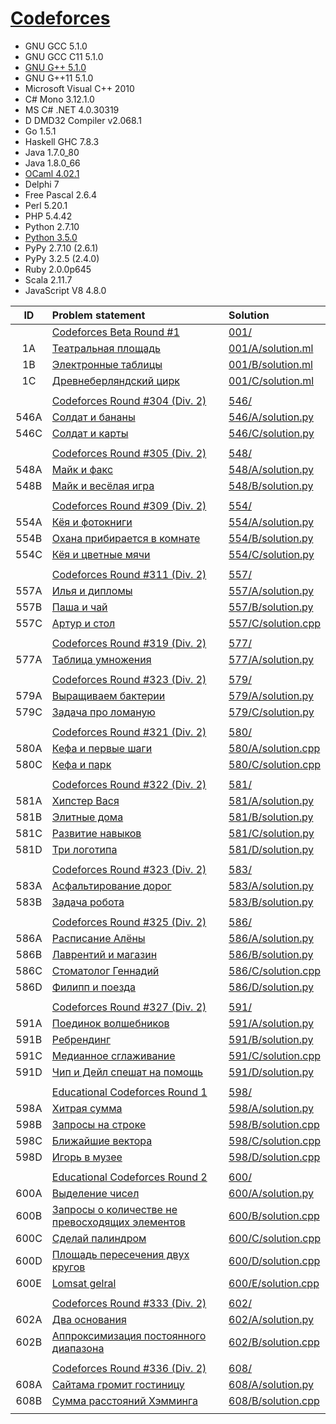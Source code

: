 # [Codeforces](http://codeforces.com/)

- GNU GCC 5.1.0
- GNU GCC C11 5.1.0
- [GNU G++ 5.1.0](c++.md)
- GNU G++11 5.1.0
- Microsoft Visual C++ 2010
- C# Mono 3.12.1.0
- MS C# .NET 4.0.30319
- D DMD32 Compiler v2.068.1
- Go 1.5.1
- Haskell GHC 7.8.3
- Java 1.7.0_80
- Java 1.8.0_66
- [OCaml 4.02.1](ocaml.md)
- Delphi 7
- Free Pascal 2.6.4
- Perl 5.20.1
- PHP 5.4.42
- Python 2.7.10
- [Python 3.5.0](python.md)
- PyPy 2.7.10 (2.6.1)
- PyPy 3.2.5 (2.4.0)
- Ruby 2.0.0p645
- Scala 2.11.7
- JavaScript V8 4.8.0

| ID   | Problem statement                                                                                 | Solution                                   |
|:----:|:--------------------------------------------------------------------------------------------------|:-------------------------------------------|
|      | [Codeforces Beta Round #1](http://codeforces.com/contest/1)                                       | [001/](001/)                               |
| 1A   | [Театральная площадь                               ](http://codeforces.com/contest/1/problem/A)   | [001/A/solution.ml](001/A/solution.ml)     |
| 1B   | [Электронные таблицы                               ](http://codeforces.com/contest/1/problem/B)   | [001/B/solution.ml](001/B/solution.ml)     |
| 1C   | [Древнеберляндский цирк                            ](http://codeforces.com/contest/1/problem/C)   | [001/C/solution.ml](001/C/solution.ml)     |
|      |                                                                                                   |                                            |
|      | [Codeforces Round #304 (Div. 2)](http://codeforces.com/contest/546)                               | [546/](546/)                               |
| 546A | [Солдат и бананы                                   ](http://codeforces.com/contest/546/problem/A) | [546/A/solution.py](546/A/solution.py)     |
| 546C | [Солдат и карты                                    ](http://codeforces.com/contest/546/problem/C) | [546/C/solution.py](546/C/solution.py)     |
|      |                                                                                                   |                                            |
|      | [Codeforces Round #305 (Div. 2)](http://codeforces.com/contest/548)                               | [548/](548/)                               |
| 548A | [Майк и факс                                       ](http://codeforces.com/contest/548/problem/A) | [548/A/solution.py](548/A/solution.py)     |
| 548B | [Майк и весёлая игра                               ](http://codeforces.com/contest/548/problem/B) | [548/B/solution.py](548/B/solution.py)     |
|      |                                                                                                   |                                            |
|      | [Codeforces Round #309 (Div. 2)](http://codeforces.com/contest/554)                               | [554/](554/)                               |
| 554A | [Кёя и фотокниги                                   ](http://codeforces.com/contest/554/problem/A) | [554/A/solution.py](554/A/solution.py)     |
| 554B | [Охана прибирается в комнате                       ](http://codeforces.com/contest/554/problem/B) | [554/B/solution.py](554/B/solution.py)     |
| 554C | [Кёя и цветные мячи                                ](http://codeforces.com/contest/554/problem/C) | [554/C/solution.py](554/C/solution.py)     |
|      |                                                                                                   |                                            |
|      | [Codeforces Round #311 (Div. 2)](http://codeforces.com/contest/557)                               | [557/](557/)                               |
| 557A | [Илья и дипломы                                    ](http://codeforces.com/contest/557/problem/A) | [557/A/solution.py](557/A/solution.py)     |
| 557B | [Паша и чай                                        ](http://codeforces.com/contest/557/problem/B) | [557/B/solution.py](557/B/solution.py)     |
| 557C | [Артур и стол                                      ](http://codeforces.com/contest/557/problem/C) | [557/C/solution.cpp](557/C/solution.cpp)   |
|      |                                                                                                   |                                            |
|      | [Codeforces Round #319 (Div. 2)](http://codeforces.com/contest/577)                               | [577/](577/)                               |
| 577A | [Таблица умножения                                 ](http://codeforces.com/contest/577/problem/A) | [577/A/solution.py](577/A/solution.py)     |
|      |                                                                                                   |                                            |
|      | [Codeforces Round #323 (Div. 2)](http://codeforces.com/contest/579)                               | [579/](579/)                               |
| 579A | [Выращиваем бактерии                               ](http://codeforces.com/contest/579/problem/A) | [579/A/solution.py](579/A/solution.py)     |
| 579C | [Задача про ломаную                                ](http://codeforces.com/contest/579/problem/C) | [579/C/solution.py](579/C/solution.py)     |
|      |                                                                                                   |                                            |
|      | [Codeforces Round #321 (Div. 2)](http://codeforces.com/contest/580)                               | [580/](580/)                               |
| 580A | [Кефа и первые шаги                                ](http://codeforces.com/contest/580/problem/A) | [580/A/solution.cpp](580/A/solution.cpp)   |
| 580C | [Кефа и парк                                       ](http://codeforces.com/contest/580/problem/C) | [580/C/solution.cpp](580/C/solution.cpp)   |
|      |                                                                                                   |                                            |
|      | [Codeforces Round #322 (Div. 2)](http://codeforces.com/contest/581)                               | [581/](581/)                               |
| 581A | [Хипстер Вася                                      ](http://codeforces.com/contest/581/problem/A) | [581/A/solution.py](581/A/solution.py)     |
| 581B | [Элитные дома                                      ](http://codeforces.com/contest/581/problem/B) | [581/B/solution.py](581/B/solution.py)     |
| 581C | [Развитие навыков                                  ](http://codeforces.com/contest/581/problem/C) | [581/C/solution.py](581/C/solution.py)     |
| 581D | [Три логотипа                                      ](http://codeforces.com/contest/581/problem/D) | [581/D/solution.py](581/D/solution.py)     |
|      |                                                                                                   |                                            |
|      | [Codeforces Round #323 (Div. 2)](http://codeforces.com/contest/583)                               | [583/](583/)                               |
| 583A | [Асфальтирование дорог                             ](http://codeforces.com/contest/583/problem/A) | [583/A/solution.py](583/A/solution.py)     |
| 583B | [Задача робота                                     ](http://codeforces.com/contest/583/problem/B) | [583/B/solution.py](583/B/solution.py)     |
|      |                                                                                                   |                                            |
|      | [Codeforces Round #325 (Div. 2)](http://codeforces.com/contest/586)                               | [586/](586/)                               |
| 586A | [Расписание Алёны                                  ](http://codeforces.com/contest/586/problem/A) | [586/A/solution.py](586/A/solution.py)     |
| 586B | [Лаврентий и магазин                               ](http://codeforces.com/contest/586/problem/B) | [586/B/solution.py](586/B/solution.py)     |
| 586C | [Стоматолог Геннадий                               ](http://codeforces.com/contest/586/problem/C) | [586/C/solution.cpp](586/C/solution.cpp)   |
| 586D | [Филипп и поезда                                   ](http://codeforces.com/contest/586/problem/D) | [586/D/solution.py](586/D/solution.py)     |
|      |                                                                                                   |                                            |
|      | [Codeforces Round #327 (Div. 2)](http://codeforces.com/contest/591)                               | [591/](591/)                               |
| 591A | [Поединок волшебников                              ](http://codeforces.com/contest/591/problem/A) | [591/A/solution.py](591/A/solution.py)     |
| 591B | [Ребрендинг                                        ](http://codeforces.com/contest/591/problem/B) | [591/B/solution.py](591/B/solution.py)     |
| 591C | [Медианное сглаживание                             ](http://codeforces.com/contest/591/problem/C) | [591/C/solution.cpp](591/C/solution.cpp)   |
| 591D | [Чип и Дейл спешат на помощь                       ](http://codeforces.com/contest/591/problem/D) | [591/D/solution.py](591/D/solution.py)     |
|      |                                                                                                   |                                            |
|      | [Educational Codeforces Round 1](http://codeforces.com/contest/598)                               | [598/](598/)                               |
| 598A | [Хитрая сумма                                      ](http://codeforces.com/contest/598/problem/A) | [598/A/solution.py](598/A/solution.py)     |
| 598B | [Запросы на строке                                 ](http://codeforces.com/contest/598/problem/B) | [598/B/solution.cpp](598/B/solution.cpp)   |
| 598C | [Ближайшие вектора                                 ](http://codeforces.com/contest/598/problem/C) | [598/C/solution.cpp](598/C/solution.cpp)   |
| 598D | [Игорь в музее                                     ](http://codeforces.com/contest/598/problem/D) | [598/D/solution.cpp](598/D/solution.cpp)   |
|      |                                                                                                   |                                            |
|      | [Educational Codeforces Round 2](http://codeforces.com/contest/600)                               | [600/](600/)                               |
| 600A | [Выделение чисел                                   ](http://codeforces.com/contest/600/problem/A) | [600/A/solution.py](600/A/solution.py)     |
| 600B | [Запросы о количестве не превосходящих элементов   ](http://codeforces.com/contest/600/problem/B) | [600/B/solution.cpp](600/B/solution.cpp)   |
| 600C | [Сделай палиндром                                  ](http://codeforces.com/contest/600/problem/C) | [600/C/solution.cpp](600/C/solution.cpp)   |
| 600D | [Площадь пересечения двух кругов                   ](http://codeforces.com/contest/600/problem/D) | [600/D/solution.cpp](600/D/solution.cpp)   |
| 600E | [Lomsat gelral                                     ](http://codeforces.com/contest/600/problem/E) | [600/E/solution.cpp](600/E/solution.cpp)   |
|      |                                                                                                   |                                            |
|      | [Codeforces Round #333 (Div. 2)](http://codeforces.com/contest/602)                               | [602/](602/)                               |
| 602A | [Два основания                                     ](http://codeforces.com/contest/602/problem/A) | [602/A/solution.py](602/A/solution.py)     |
| 602B | [Аппроксимизация постоянного диапазона             ](http://codeforces.com/contest/602/problem/B) | [602/B/solution.cpp](602/B/solution.cpp)   |
|      |                                                                                                   |                                            |
|      | [Codeforces Round #336 (Div. 2)](http://codeforces.com/contest/608)                               | [608/](608/)                               |
| 608A | [Сайтама громит гостиницу                          ](http://codeforces.com/contest/608/problem/A) | [608/A/solution.py](608/A/solution.py)     |
| 608B | [Сумма расстояний Хэмминга                         ](http://codeforces.com/contest/608/problem/B) | [608/B/solution.cpp](608/B/solution.cpp)   |
|      |                                                                                                   |                                            |
